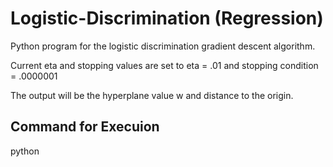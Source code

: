 # Logistic-Discrimination (Regression)

Python program for the logistic discrimination gradient descent algorithm.

Current eta and stopping values are set to eta = .01 and stopping condition = .0000001

The output will be the hyperplane value w and distance to the origin.

## Command for Execuion

python <your py program> <data file path> <training label file path>
